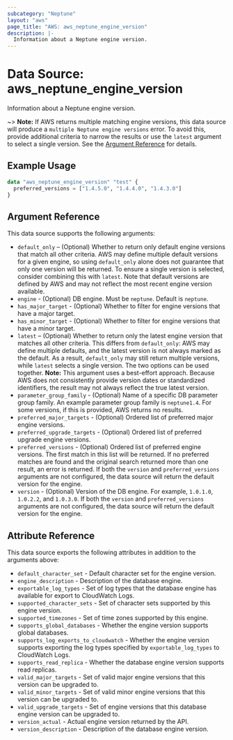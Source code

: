 ```yaml
---
subcategory: "Neptune"
layout: "aws"
page_title: "AWS: aws_neptune_engine_version"
description: |-
  Information about a Neptune engine version.
---
```


# Data Source: aws_neptune_engine_version

Information about a Neptune engine version.

~> **Note:** If AWS returns multiple matching engine versions, this data source will produce a `multiple Neptune engine versions` error. To avoid this, provide additional criteria to narrow the results or use the `latest` argument to select a single version. See the [Argument Reference](#argument-reference) for details.

## Example Usage

```terraform
data "aws_neptune_engine_version" "test" {
  preferred_versions = ["1.4.5.0", "1.4.4.0", "1.4.3.0"]
}
```

## Argument Reference

This data source supports the following arguments:

* `default_only` – (Optional) Whether to return only default engine versions that match all other criteria. AWS may define multiple default versions for a given engine, so using `default_only` alone does not guarantee that only one version will be returned. To ensure a single version is selected, consider combining this with `latest`. Note that default versions are defined by AWS and may not reflect the most recent engine version available.
* `engine` - (Optional) DB engine. Must be `neptune`. Default is `neptune`.
* `has_major_target` - (Optional) Whether to filter for engine versions that have a major target.
* `has_minor_target` - (Optional) Whether to filter for engine versions that have a minor target.
* `latest` – (Optional) Whether to return only the latest engine version that matches all other criteria. This differs from `default_only`: AWS may define multiple defaults, and the latest version is not always marked as the default. As a result, `default_only` may still return multiple versions, while `latest` selects a single version. The two options can be used together. **Note:** This argument uses a best-effort approach. Because AWS does not consistently provide version dates or standardized identifiers, the result may not always reflect the true latest version.
* `parameter_group_family` - (Optional) Name of a specific DB parameter group family. An example parameter group family is `neptune1.4`. For some versions, if this is provided, AWS returns no results.
* `preferred_major_targets` - (Optional) Ordered list of preferred major engine versions.
* `preferred_upgrade_targets` - (Optional) Ordered list of preferred upgrade engine versions.
* `preferred_versions` - (Optional) Ordered list of preferred engine versions. The first match in this list will be returned. If no preferred matches are found and the original search returned more than one result, an error is returned. If both the `version` and `preferred_versions` arguments are not configured, the data source will return the default version for the engine.
* `version` - (Optional) Version of the DB engine. For example, `1.0.1.0`, `1.0.2.2`, and `1.0.3.0`. If both the `version` and `preferred_versions` arguments are not configured, the data source will return the default version for the engine.

## Attribute Reference

This data source exports the following attributes in addition to the arguments above:

* `default_character_set` - Default character set for the engine version.
* `engine_description` - Description of the database engine.
* `exportable_log_types` - Set of log types that the database engine has available for export to CloudWatch Logs.
* `supported_character_sets` - Set of character sets supported by this engine version.
* `supported_timezones` - Set of time zones supported by this engine.
* `supports_global_databases` - Whether the engine version supports global databases.
* `supports_log_exports_to_cloudwatch` - Whether the engine version supports exporting the log types specified by `exportable_log_types` to CloudWatch Logs.
* `supports_read_replica` - Whether the database engine version supports read replicas.
* `valid_major_targets` - Set of valid major engine versions that this version can be upgraded to.
* `valid_minor_targets` - Set of valid minor engine versions that this version can be upgraded to.
* `valid_upgrade_targets` - Set of engine versions that this database engine version can be upgraded to.
* `version_actual` - Actual engine version returned by the API.
* `version_description` - Description of the database engine version.
